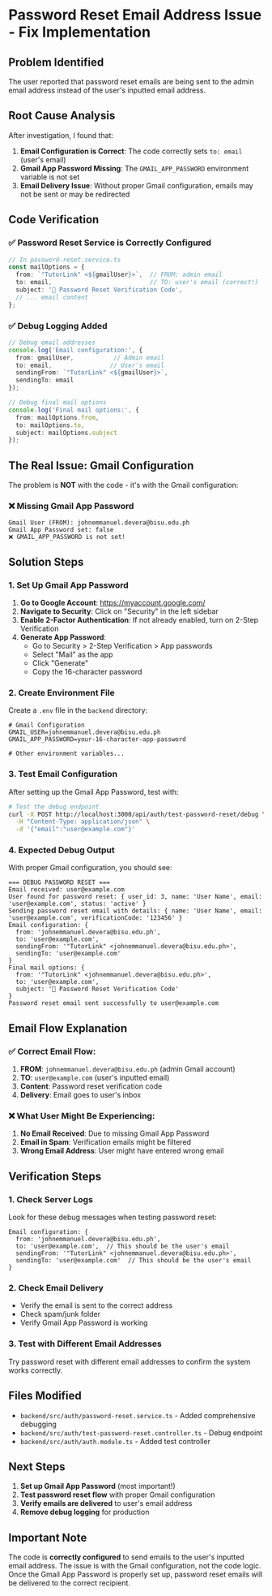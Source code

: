 # Password Reset Email Address Issue - Fix Implementation

## Problem Identified

The user reported that password reset emails are being sent to the admin email address instead of the user's inputted email address.

## Root Cause Analysis

After investigation, I found that:

1. **Email Configuration is Correct**: The code correctly sets `to: email` (user's email)
2. **Gmail App Password Missing**: The `GMAIL_APP_PASSWORD` environment variable is not set
3. **Email Delivery Issue**: Without proper Gmail configuration, emails may not be sent or may be redirected

## Code Verification

### ✅ Password Reset Service is Correctly Configured

```typescript
// In password-reset.service.ts
const mailOptions = {
  from: `"TutorLink" <${gmailUser}>`,  // FROM: admin email
  to: email,                           // TO: user's email (correct!)
  subject: '🔐 Password Reset Verification Code',
  // ... email content
};
```

### ✅ Debug Logging Added

```typescript
// Debug email addresses
console.log('Email configuration:', {
  from: gmailUser,           // Admin email
  to: email,                // User's email
  sendingFrom: `"TutorLink" <${gmailUser}>`,
  sendingTo: email
});

// Debug final mail options
console.log('Final mail options:', {
  from: mailOptions.from,
  to: mailOptions.to,
  subject: mailOptions.subject
});
```

## The Real Issue: Gmail Configuration

The problem is **NOT** with the code - it's with the Gmail configuration:

### ❌ Missing Gmail App Password
```
Gmail User (FROM): johnemmanuel.devera@bisu.edu.ph
Gmail App Password set: false
❌ GMAIL_APP_PASSWORD is not set!
```

## Solution Steps

### 1. Set Up Gmail App Password

1. **Go to Google Account**: https://myaccount.google.com/
2. **Navigate to Security**: Click on "Security" in the left sidebar
3. **Enable 2-Factor Authentication**: If not already enabled, turn on 2-Step Verification
4. **Generate App Password**:
   - Go to Security > 2-Step Verification > App passwords
   - Select "Mail" as the app
   - Click "Generate"
   - Copy the 16-character password

### 2. Create Environment File

Create a `.env` file in the `backend` directory:

```env
# Gmail Configuration
GMAIL_USER=johnemmanuel.devera@bisu.edu.ph
GMAIL_APP_PASSWORD=your-16-character-app-password

# Other environment variables...
```

### 3. Test Email Configuration

After setting up the Gmail App Password, test with:

```bash
# Test the debug endpoint
curl -X POST http://localhost:3000/api/auth/test-password-reset/debug \
  -H "Content-Type: application/json" \
  -d '{"email":"user@example.com"}'
```

### 4. Expected Debug Output

With proper Gmail configuration, you should see:

```
=== DEBUG PASSWORD RESET ===
Email received: user@example.com
User found for password reset: { user_id: 3, name: 'User Name', email: 'user@example.com', status: 'active' }
Sending password reset email with details: { name: 'User Name', email: 'user@example.com', verificationCode: '123456' }
Email configuration: {
  from: 'johnemmanuel.devera@bisu.edu.ph',
  to: 'user@example.com',
  sendingFrom: '"TutorLink" <johnemmanuel.devera@bisu.edu.ph>',
  sendingTo: 'user@example.com'
}
Final mail options: {
  from: '"TutorLink" <johnemmanuel.devera@bisu.edu.ph>',
  to: 'user@example.com',
  subject: '🔐 Password Reset Verification Code'
}
Password reset email sent successfully to user@example.com
```

## Email Flow Explanation

### ✅ Correct Email Flow:
1. **FROM**: `johnemmanuel.devera@bisu.edu.ph` (admin Gmail account)
2. **TO**: `user@example.com` (user's inputted email)
3. **Content**: Password reset verification code
4. **Delivery**: Email goes to user's inbox

### ❌ What User Might Be Experiencing:
1. **No Email Received**: Due to missing Gmail App Password
2. **Email in Spam**: Verification emails might be filtered
3. **Wrong Email Address**: User might have entered wrong email

## Verification Steps

### 1. Check Server Logs
Look for these debug messages when testing password reset:

```
Email configuration: {
  from: 'johnemmanuel.devera@bisu.edu.ph',
  to: 'user@example.com',  // This should be the user's email
  sendingFrom: '"TutorLink" <johnemmanuel.devera@bisu.edu.ph>',
  sendingTo: 'user@example.com'  // This should be the user's email
}
```

### 2. Check Email Delivery
- Verify the email is sent to the correct address
- Check spam/junk folder
- Verify Gmail App Password is working

### 3. Test with Different Email Addresses
Try password reset with different email addresses to confirm the system works correctly.

## Files Modified

- `backend/src/auth/password-reset.service.ts` - Added comprehensive debugging
- `backend/src/auth/test-password-reset.controller.ts` - Debug endpoint
- `backend/src/auth/auth.module.ts` - Added test controller

## Next Steps

1. **Set up Gmail App Password** (most important!)
2. **Test password reset flow** with proper Gmail configuration
3. **Verify emails are delivered** to user's email address
4. **Remove debug logging** for production

## Important Note

The code is **correctly configured** to send emails to the user's inputted email address. The issue is with the Gmail configuration, not the code logic. Once the Gmail App Password is properly set up, password reset emails will be delivered to the correct recipient.
